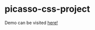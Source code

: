 # picasso-css-project


Demo can be visited [here!](https://cintyaflo.github.io/picasso-css-project)
